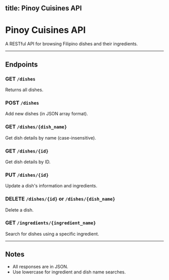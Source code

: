 title: Pinoy Cuisines API
---

# Pinoy Cuisines API

A RESTful API for browsing Filipino dishes and their ingredients.

---

## Endpoints

### GET `/dishes`

Returns all dishes.

### POST `/dishes`

Add new dishes (in JSON array format).

### GET `/dishes/{dish_name}`

Get dish details by name (case-insensitive).

### GET `/dishes/{id}`

Get dish details by ID.

### PUT `/dishes/{id}`

Update a dish's information and ingredients.

### DELETE `/dishes/{id}` or `/dishes/{dish_name}`

Delete a dish.

### GET `/ingredients/{ingredient_name}`

Search for dishes using a specific ingredient.

---

## Notes

- All responses are in JSON.
- Use lowercase for ingredient and dish name searches.
